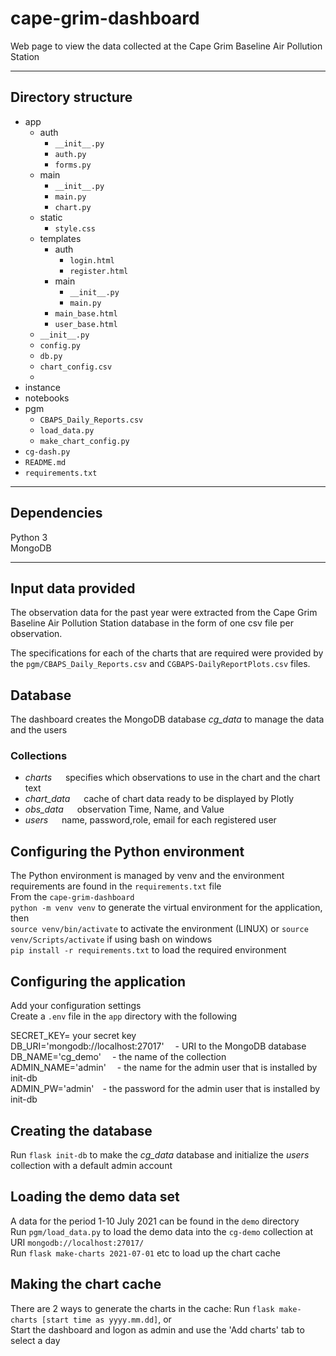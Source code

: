 # cape-grim-dashboard
Web page to view the data collected at the Cape Grim Baseline Air Pollution Station
********   

## Directory structure 
- app  
    - auth  
        - `__init__.py`  
        - `auth.py`  
        - `forms.py`  
    - main  
        - `__init__.py`  
        - `main.py`  
        - `chart.py`
    - static  
        - `style.css`   
    - templates  
        - auth  
            - `login.html`  
            - `register.html`  
        - main  
            - `__init__.py`  
            - `main.py`  
        - `main_base.html`  
        - `user_base.html`
    - `__init__.py`  
    - `config.py`  
    - `db.py`  
    - `chart_config.csv`  
    -    
- instance  
- notebooks  
- pgm  
    - `CBAPS_Daily_Reports.csv`  
    - `load_data.py`  
    - `make_chart_config.py`  
- `cg-dash.py`  
- `README.md`  
- `requirements.txt`  
********  
## Dependencies  
Python 3  
MongoDB   
********
## Input data provided   
The observation data for the past year were extracted from the Cape Grim Baseline Air Pollution Station database in the form of one csv file per observation. 

The specifications for each of the charts that are required were provided by the `pgm/CBAPS_Daily_Reports.csv` and  `CGBAPS-DailyReportPlots.csv`  files.  

## Database  
The dashboard creates the MongoDB database *cg_data* to manage the data and the users  
  
### Collections  
- *charts* &emsp; specifies which observations to use in the chart and the chart text  
- *chart_data* &emsp; cache of chart data ready to be displayed by Plotly  
- *obs_data* &emsp; observation Time, Name, and Value  
- *users* &emsp; name, password,role, email for each registered user  

## Configuring the Python environment 
The Python environment is managed by venv and the environment requirements are found in the `requirements.txt` file   
From the `cape-grim-dashboard`  
`python -m venv venv` to generate the virtual environment for the application, then   
`source venv/bin/activate` to activate the environment (LINUX)  or `source venv/Scripts/activate` if using bash on windows  
`pip install -r requirements.txt` to load the required environment  

## Configuring the application   
Add your configuration settings    
Create a `.env` file in the `app` directory with the following  

SECRET_KEY= your secret key   
DB_URI='mongodb://localhost:27017'&emsp; - URI to the MongoDB database   
DB_NAME='cg_demo'&emsp; - the name of the collection   
ADMIN_NAME='admin'&emsp; - the name for the admin user that is installed by init-db   
ADMIN_PW='admin'&emsp;- the password for the admin user that is installed by init-db   

## Creating the database  
Run `flask init-db` to make the *cg_data* database and initialize the *users* collection with a default admin account  

## Loading the demo data set 
A data  for the period 1-10 July 2021 can be found in the `demo` directory  
Run `pgm/load_data.py` to load the demo data into the `cg-demo` collection at URI `mongodb://localhost:27017/`     
Run `flask make-charts 2021-07-01` etc to load up the chart cache  

## Making the chart cache   
There are 2 ways to generate the charts in the cache: 
Run `flask make-charts [start time as yyyy.mm.dd]`, or    
Start the dashboard and logon as admin and use the 'Add charts' tab to select a day  







